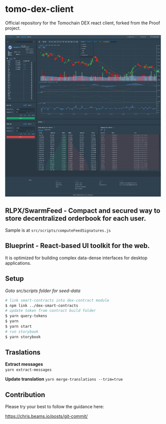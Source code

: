 # tomo-dex-client

Official repository for the Tomochain DEX react client, forked from the Proof project.

![demo](./dex-client.png)

## RLPX/SwarmFeed - Compact and secured way to store decentralized orderbook for each user.

Sample is at `src/scripts/computeFeedSignatures.js`

## Blueprint - React-based UI toolkit for the web.

It is optimized for building complex data-dense interfaces for desktop applications.

## Setup

_Goto src/scripts folder for seed-data_

```bash
# link smart-contracts into dex-contract module
$ npm link ../dex-smart-contracts
# update token from contract build folder
$ yarn query-tokens
$ yarn
$ yarn start
# run storybook
$ yarn storybook
```

## Traslations

**Extract messages**  
`yarn extract-messages`

**Update translation**
`yarn merge-translations --trim=true`

## Contribution

Please try your best to follow the guidance here:

https://chris.beams.io/posts/git-commit/
